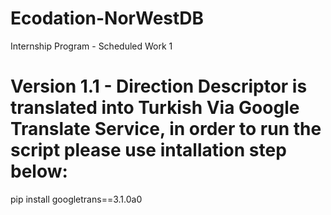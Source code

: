 # Ecodation-NorWestDB
Internship Program - Scheduled Work 1


# Version 1.1 - Direction Descriptor is translated into Turkish Via Google Translate Service, in order to run the script please use intallation step below:

pip install googletrans==3.1.0a0
